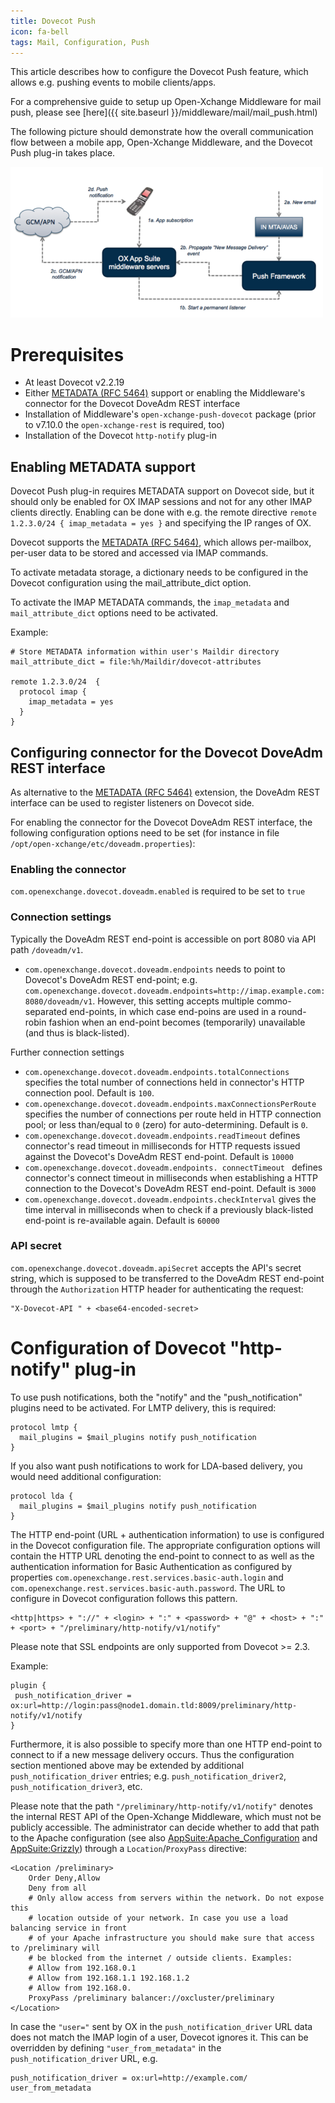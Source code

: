 ```yaml
---
title: Dovecot Push
icon: fa-bell
tags: Mail, Configuration, Push
---
```


This article describes how to configure the Dovecot Push feature, which allows e.g. pushing events to mobile clients/apps.

For a comprehensive guide to setup up Open-Xchange Middleware for mail push, please see [here]({{ site.baseurl }}/middleware/mail/mail_push.html)

The following picture should demonstrate how the overall communication flow between a mobile app, Open-Xchange Middleware, and the Dovecot Push plug-in takes place.

![Dovecot Push flow](push/mail_push_flow.png)

# Prerequisites

- At least Dovecot v2.2.19
- Either [METADATA (RFC 5464)](https://tools.ietf.org/html/rfc5464%7CIMAP) support or enabling the Middleware's connector for the Dovecot DoveAdm REST interface
- Installation of Middleware's `open-xchange-push-dovecot` package (prior to v7.10.0 the `open-xchange-rest` is required, too)
- Installation of the Dovecot `http-notify` plug-in

## Enabling METADATA support

Dovecot Push plug-in requires METADATA support on Dovecot side, but it should only be enabled for OX IMAP sessions and not for any other IMAP clients directly. Enabling can be done with e.g. the remote directive `remote 1.2.3.0/24 { imap_metadata = yes }` and specifying the IP ranges of OX.

Dovecot supports the [METADATA (RFC 5464)](https://tools.ietf.org/html/rfc5464%7CIMAP), which allows per-mailbox, per-user data to be stored and accessed via IMAP commands.

To activate metadata storage, a dictionary needs to be configured in the Dovecot configuration using the mail_attribute_dict option.

To activate the IMAP METADATA commands, the `imap_metadata` and `mail_attribute_dict` options need to be activated.

Example:

```
# Store METADATA information within user's Maildir directory
mail_attribute_dict = file:%h/Maildir/dovecot-attributes

remote 1.2.3.0/24  {
  protocol imap {
    imap_metadata = yes
  }
}
```

## Configuring connector for the Dovecot DoveAdm REST interface

As alternative to the [METADATA (RFC 5464)](https://tools.ietf.org/html/rfc5464%7CIMAP) extension, the DoveAdm REST interface can be used to register listeners on Dovecot side.

For enabling the connector for the Dovecot DoveAdm REST interface, the following configuration options need to be set (for instance in file `/opt/open-xchange/etc/doveadm.properties`):

### Enabling the connector

`com.openexchange.dovecot.doveadm.enabled` is required to be set to `true`

### Connection settings

Typically the DoveAdm REST end-point is accessible on port 8080 via API path `/doveadm/v1`.

- `com.openexchange.dovecot.doveadm.endpoints` needs to point to Dovecot's DoveAdm REST end-point; e.g. `com.openexchange.dovecot.doveadm.endpoints=http://imap.example.com:8080/doveadm/v1`. However, this setting accepts multiple commo-separated end-points, in which case end-poins are used in a round-robin fashion when an end-point becomes (temporarily) unavailable (and thus is black-listed).

Further connection settings

- `com.openexchange.dovecot.doveadm.endpoints.totalConnections` specifies the total number of connections held in connector's HTTP connection pool. Default is `100`.
- `com.openexchange.dovecot.doveadm.endpoints.maxConnectionsPerRoute ` specifies the number of connections per route held in HTTP connection pool; or less than/equal to `0` (zero) for auto-determining. Default is `0`.
- `com.openexchange.dovecot.doveadm.endpoints.readTimeout` defines connector's read timeout in milliseconds for HTTP requests issued against the Dovecot's DoveAdm REST end-point. Default is `10000`
- `com.openexchange.dovecot.doveadm.endpoints. connectTimeout ` defines connector's connect timeout in milliseconds when establishing a HTTP connection to the Dovecot's DoveAdm REST end-point. Default is `3000`
- `com.openexchange.dovecot.doveadm.endpoints.checkInterval` gives the time interval in milliseconds when to check if a previously black-listed end-point is re-available again. Default is `60000`

### API secret

`com.openexchange.dovecot.doveadm.apiSecret` accepts the API's secret string, which is supposed to be transferred to the DoveAdm REST end-point through the `Authorization` HTTP header for authenticating the request:

```
"X-Dovecot-API " + <base64-encoded-secret>
```

# Configuration of Dovecot "http-notify" plug-in

To use push notifications, both the "notify" and the "push_notification" plugins need to be activated. For LMTP delivery, this is required:

```
protocol lmtp {
  mail_plugins = $mail_plugins notify push_notification
}
```

If you also want push notifications to work for LDA-based delivery, you would need additional configuration:

```
protocol lda {
  mail_plugins = $mail_plugins notify push_notification
}
```

The HTTP end-point (URL + authentication information) to use is configured in the Dovecot configuration file. The appropriate configuration options will contain the HTTP URL denoting the end-point to connect to as well as the authentication information for Basic Authentication as configured by properties `com.openexchange.rest.services.basic-auth.login` and `com.openexchange.rest.services.basic-auth.password`. The URL to configure in Dovecot configuration follows this pattern.

```
<http|https> + "://" + <login> + ":" + <password> + "@" + <host> + ":" + <port> + "/preliminary/http-notify/v1/notify"
```

Please note that SSL endpoints are only supported from Dovecot >= 2.3.

Example:

```
plugin {
 push_notification_driver = ox:url=http://login:pass@node1.domain.tld:8009/preliminary/http-notify/v1/notify
}
```

Furthermore, it is also possible to specify more than one HTTP end-point to connect to if a new message delivery occurs. Thus the configuration section mentioned above may be extended by additional `push_notification_driver` entries; e.g. `push_notification_driver2`, `push_notification_driver3`, etc.

Please note that the path `"/preliminary/http-notify/v1/notify"` denotes the internal REST API of the Open-Xchange Middleware, which must not be publicly accessible. The administrator can decide whether to add that path to the Apache configuration (see also [AppSuite:Apache_Configuration](http://oxpedia.org/wiki/index.php?title=AppSuite:Apache_Configuration) and [AppSuite:Grizzly](http://oxpedia.org/wiki/index.php?title=AppSuite:Grizzly)) through a `Location`/`ProxyPass` directive:

```
<Location /preliminary>
    Order Deny,Allow
    Deny from all
    # Only allow access from servers within the network. Do not expose this
    # location outside of your network. In case you use a load balancing service in front
    # of your Apache infrastructure you should make sure that access to /preliminary will
    # be blocked from the internet / outside clients. Examples:
    # Allow from 192.168.0.1
    # Allow from 192.168.1.1 192.168.1.2
    # Allow from 192.168.0.
    ProxyPass /preliminary balancer://oxcluster/preliminary
</Location>
```

In case the `"user="` sent by OX in the `push_notification_driver` URL data does not match the IMAP login of a user, Dovecot ignores it. This can be overridden by defining `"user_from_metadata"` in the `push_notification_driver` URL, e.g.

```
push_notification_driver = ox:url=http://example.com/ user_from_metadata
```
